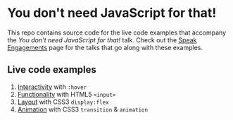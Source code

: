 # You don't need JavaScript for that!

This repo contains source code for the live code examples that accompany the _You don't need JavaScript for that!_ talk. Check out the [Speak Engagements](https://www.benmvp.com/speak/) page for the talks that go along with these examples.

## Live code examples

1. [Interactivity](https://you-dont-need-js-for-that.benmvp.com/interactivity.html) with `:hover`
1. [Functionality](https://you-dont-need-js-for-that.benmvp.com/functionality.html) with HTML5 `<input>`
1. [Layout](https://you-dont-need-js-for-that.benmvp.com/layout.html) with CSS3 `display:flex`
1. [Animation](https://you-dont-need-js-for-that.benmvp.com/animation.html) with CSS3 `transition` & `animation`
